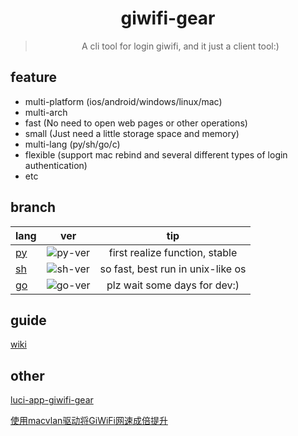 <div align="center">
  <img src="https://raw.githubusercontent.com/icepie/giwifi-gear/main/img/logo.png" alt="">
  <h1>giwifi-gear</h1>
  <blockquote>A cli tool for login giwifi, and it just a client tool:) </blockquote>
</div>

## feature

- multi-platform (ios/android/windows/linux/mac)
- multi-arch
- fast (No need to open web pages or other operations)
- small (Just need a little storage space and memory)
- multi-lang (py/sh/go/c)
- flexible (support mac rebind and several different types of login authentication)
- etc

## branch

| lang | ver | tip |
| :-----| :----: | :----: |
| [py](https://github.com/icepie/giwifi-gear/tree/py) |![py-ver](https://img.shields.io/badge/dynamic/yaml?color=3776AB&label=%20&query=%24.version&url=https%3A%2F%2Fraw.githubusercontent.com%2Ficepie%2Fgiwifi-gear%2Fpy%2FVERSION&style=flat-square&logo=python&logoColor=white)| first realize function, stable |
| [sh](https://github.com/icepie/giwifi-gear/tree/sh) |![sh-ver](https://img.shields.io/badge/dynamic/yaml?color=4EAA25&label=%20&query=%24.version&url=https%3A%2F%2Fraw.githubusercontent.com%2Ficepie%2Fgiwifi-gear%2Fsh%2FVERSION&style=flat-square&logo=gnu-bash&logoColor=white) | so fast, best run in unix-like os |
| [go](https://github.com/icepie/giwifi-gear/tree/go) |![go-ver](https://img.shields.io/badge/dynamic/yaml?color=00ADD8&label=%20&query=%24.version&url=https%3A%2F%2Fraw.githubusercontent.com%2Ficepie%2Fgiwifi-gear%2Fgo%2FVERSION&style=flat-square&logo=go&logoColor=white) | plz wait some days for dev:) |

## guide

[wiki](https://github.com/icepie/giwifi-gear/wiki)

## other

[luci-app-giwifi-gear](https://github.com/icepie/luci-app-giwifi-gear)

[使用macvlan驱动将GiWiFi网速成倍提升](https://blog.icepie.net/2020/12/26/giwifi-macvlan)
